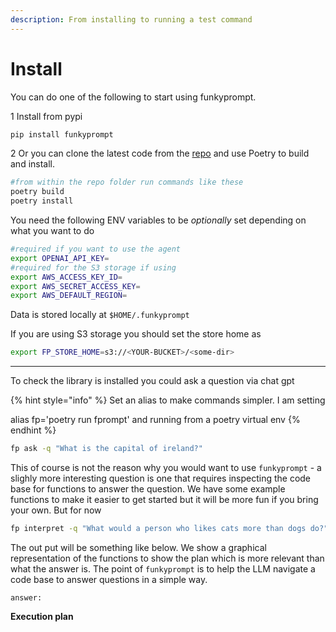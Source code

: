 ```yaml
---
description: From installing to running a test command
---
```


# Install

You can do one of the following to start using funkyprompt.

1 Install from pypi

```bash
pip install funkyprompt
```

2 Or you can clone the latest code from the [repo](https://github.com/mr-saoirse/funkyprompt) and use Poetry to build and install.&#x20;

```bash
#from within the repo folder run commands like these
poetry build
poetry install
```

You need the following ENV variables to be _optionally_ set depending on what you want to do

```bash
#required if you want to use the agent
export OPENAI_API_KEY=
#required for the S3 storage if using
export AWS_ACCESS_KEY_ID=
export AWS_SECRET_ACCESS_KEY= 
export AWS_DEFAULT_REGION=
```

Data is stored locally at `$HOME/.funkyprompt`&#x20;

If you are using S3 storage you should set the store home as

```bash
export FP_STORE_HOME=s3://<YOUR-BUCKET>/<some-dir>
```

***

To check the library is installed you could ask a question via chat gpt

{% hint style="info" %}
Set an alias to make commands simpler. I am setting&#x20;

alias fp='poetry run fprompt' and running from a poetry virtual env
{% endhint %}

```bash
fp ask -q "What is the capital of ireland?"
```

This of course is not the reason why you would want to use `funkyprompt` - a slighly more interesting question is one that requires inspecting the code base for functions to answer the question. We have some example functions to make it easier to get started but it will be more fun if you bring your own. But for now

```bash
fp interpret -q "What would a person who likes cats more than dogs do?"
```

The out put will be something like below. We show a graphical representation of the functions to show the plan which is more relevant than what the answer is. The point of `funkyprompt` is to help the LLM navigate a code base to answer questions in a simple way.

```
answer: 
```

**Execution plan**

